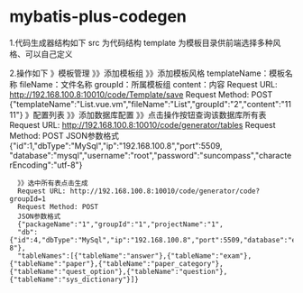 # mybatis-plus-codegen

1.代码生成器结构如下
  src 为代码结构
  template 为模板目录供前端选择多种风格、可以自己定义
  
  
  
  
  
  
  
  
  
  
  
  
  
  
  
  
  
  
  
  
  
2.操作如下
   》模板管理
      》》添加模板组
      》》添加模板风格
      templateName：模板名称
      fileName：文件名称
      groupId：所属模板组
      content：内容
      Request URL: http://192.168.100.8:10010/code/Template/save
      Request Method: POST
      {"templateName":"List.vue.vm","fileName":"List","groupId":"2","content":"1111"}
   》配置列表
      》》添加数据库配置
      》》点击操作按钮查询该数据库所有表
      Request URL: http://192.168.100.8:10010/code/generator/tables
      Request Method: POST
      JSON参数格式
      {"id":1,"dbType":"MySql","ip":"192.168.100.8","port":5509,
      "database":"mysql","username":"root","password":"suncompass","characterEncoding":"utf-8"}
      
      》》选中所有表点击生成
      Request URL: http://192.168.100.8:10010/code/generator/code?groupId=1
      Request Method: POST
      JSON参数格式
      {"packageName":"1","groupId":"1","projectName":"1",
      "db":{"id":4,"dbType":"MySql","ip":"192.168.100.8","port":5509,"database":"exam","username":"root","password":"suncompass","characterEncoding":"utf-8"},
      "tableNames":[{"tableName":"answer"},{"tableName":"exam"},{"tableName":"paper"},{"tableName":"paper_category"},{"tableName":"quest_option"},{"tableName":"question"},{"tableName":"sys_dictionary"}]}
      
      
  
  
